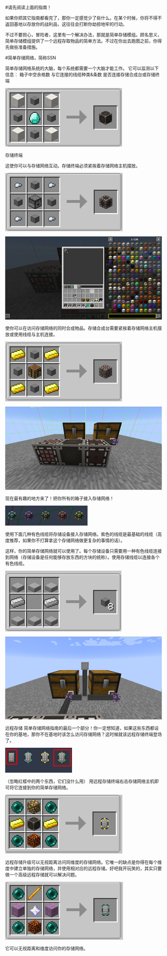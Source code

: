 #请先阅读上面的指南！

如果你把其它指南都看完了，那你一定感觉少了些什么。在某个时候，你将不得不返回基地以存放你的战利品，这往往会打断你劫掠地牢的行动。

不过不要担心，冒险者，这里有一个解决办法，那就是简单存储模组。顾名思义，简单存储模组提供了一个远程存取物品的简单方法。不过在你出去跑图之前，你得先做些准备措施。

#简单存储网络，简称SSN


简单存储网络系统的大脑，每个系统都需要一个大脑才能工作。
它可以监测以下信息：
箱子中空余格数
与它连接的线缆种类&条数
是否连接存储合成台或存储终端

![存储网络主机配方](ssnmaster.png)

存储终端

这使你可以与存储网络互动。存储终端必须紧挨着存储网络主机摆放。

![存储终端合成配方](ssntable.png)

![使用存储终端访问简单存储网络](ssnviewer.png)

使你可以在访问存储网络的同时合成物品。存储合成台需要紧挨着存储网络主机摆放或使用线缆与主机连接。

![存储合成台合成配方](ssncrafter.png)

![三巨头](ssnlayout1.png)

现在最有趣的地方来了！把你所有的箱子接入存储网络！

![各种颜色的线缆](ssncables.png)

使用下面几种有色线缆将存储设备接入存储网络。紫色的线缆是最基础的线缆（高度推荐，如果你不打算拿这个存储网络做更复杂的事情的话）。

这样，你的简单存储网络就可以使用了。每个存储设备只需要用一种有色线缆连接到网络（存储设备是任何能够存放东西的方块的统称）。使用存储线缆以连接各个有色线缆。

![存储线缆合成配方](ssncable.png)

![简单存储网络的基本布局](ssnchestexample.png)

远程存储
简单存储网络指南的最后一个部分！你一定想知道，如果这些东西都设在你的基地，那你不在基地时该怎么访问存储网络？这时候就该远程存储终端登场了。

![远程存储终端，你最好的朋友！](ssnremote.png)

（忽略红框中的两个东西，它们没什么用）
用远程存储终端右击存储网络主机即可将它连接到你的简单存储网络。

![远程存储升级合成配方](ssnremotenormal.png)

远程存储升级可以无视距离访问同维度的存储网络。它唯一的缺点是你得在每个维度中建立单独的存储网络，并使用相对应的远程存储。好吧我开玩笑的，其实只要做一个高级远程存储就可以解决问题。

![高级远程存储合成配方](ssnremoteadvanced.png)

它可以无视距离和维度访问你的存储网络。
